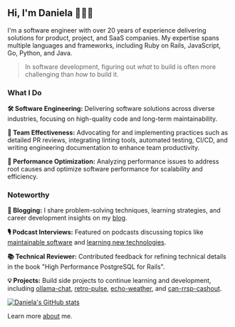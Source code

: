 
## Hi, I'm Daniela 👋👩‍💻

I'm a software engineer with over 20 years of experience delivering solutions for product, project, and SaaS companies. My expertise spans multiple languages and frameworks, including Ruby on Rails, JavaScript, Go, Python, and Java.

> In software development, figuring out *what* to build is often more challenging than *how* to build it.

### What I Do

**🛠️ Software Engineering:** Delivering software solutions across diverse industries, focusing on high-quality code and long-term maintainability.

**👥 Team Effectiveness:** Advocating for and implementing practices such as detailed PR reviews, integrating linting tools, automated testing, CI/CD, and writing engineering documentation to enhance team productivity.

**🚀 Performance Optimization:** Analyzing performance issues to address root causes and optimize software performance for scalability and efficiency.

### Noteworthy

**📝 Blogging:** I share problem-solving techniques, learning strategies, and career development insights on my [blog](https://danielabaron.me/).

**🎙️ Podcast Interviews:** Featured on podcasts discussing topics like [maintainable software](https://maintainable.fm/episodes/daniela-baron-about-those-docs) and [learning new technologies](https://geeking-out.simplecast.com/episodes/the-one-where-we-geek-out-on-how-to-learn-daniela-baron).

**📚 Technical Reviewer:** Contributed feedback for refining technical details in the book "High Performance PostgreSQL for Rails".

**💡 Projects:** Build side projects to continue learning and development, including [ollama-chat](https://github.com/danielabar/ollama_chat), [retro-pulse](https://github.com/danielabar/retro-pulse), [echo-weather](https://github.com/danielabar/echo-weather-rails), and [can-rrsp-cashout](https://github.com/danielabar/can-rrsp-cashout).

[![Daniela's GitHub stats](https://github-readme-stats.vercel.app/api?username=danielabar&show_icons=true&theme=nightowl)](https://github.com/anuraghazra/github-readme-stats)

Learn more [about](https://danielabaron.me/about/) me.
